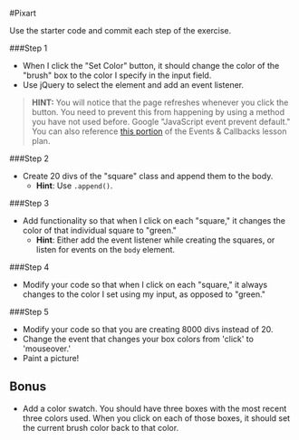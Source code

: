#Pixart

Use the starter code and commit each step of the exercise.

###Step 1

* When I click the "Set Color" button, it should change the color of the "brush" box to the color I specify in the input field.
* Use jQuery to select the element and add an event listener.

> **HINT:** You will notice that the page refreshes whenever you click the button. You need to prevent this from happening by using a method you have not used before. Google "JavaScript event prevent default." You can also reference [this portion](https://github.com/ga-wdi-lessons/js-events-callbacks#event-defaults-405---410-5-minutes) of the Events & Callbacks lesson plan.

###Step 2

* Create 20 divs of the "square" class and append them to the body.
  * **Hint**: Use `.append()`.

###Step 3

* Add functionality so that when I click on each "square," it changes the color of that individual square to "green."
  * **Hint**: Either add the event listener while creating the squares, or listen for events on the `body` element.

###Step 4

* Modify your code so that when I click on each "square," it always changes to the color I set using my input, as opposed to "green."

###Step 5

* Modify your code so that you are creating 8000 divs instead of 20.
* Change the event that changes your box colors from 'click' to 'mouseover.'
* Paint a picture!

## Bonus

* Add a color swatch. You should have three boxes with the most recent three colors used. When you click on each of those boxes, it should set the current brush color back to that color.
